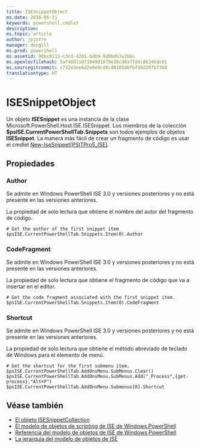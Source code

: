 ```yaml
---
title: ISESnippetObject
ms.date: 2016-05-11
keywords: powershell,cmdlet
description: 
ms.topic: article
author: jpjofre
manager: dongill
ms.prod: powershell
ms.assetid: 98bc8113-c3cd-4201-bdb9-9d9bdb7e266c
ms.openlocfilehash: 5af4891107394981679e38cd0a7fd4c86346dc01
ms.sourcegitcommit: c732e3ee6d2e0e9cd8c40105d6fbfd4d207b730d
translationtype: HT
---
```

# <a name="the-isesnippetobject"></a>ISESnippetObject
  Un objeto **ISESnippet** es una instancia de la clase Microsoft.PowerShell.Host.ISE.ISESnippet. Los miembros de la colección **$psISE.CurrentPowerShellTab.Snippets** son todos ejemplos de objetos **ISESnippet**. La manera más fácil de crear un fragmento de código es usar el cmdlet [New-IseSnippet&#91;PSITPro5_ISE&#93;](https://technet.microsoft.com/en-us/library/0a6339a3-2683-4a8e-8929-90ad9a95c3e0).

## <a name="properties"></a>Propiedades

###  <a name="a-namedisplaynamea-author"></a><a name="DisplayName"></a> Author
  Se admite en Windows PowerShell ISE 3.0 y versiones posteriores y no está presente en las versiones anteriores. 

 La propiedad de solo lectura que obtiene el nombre del autor del fragmento de código.

```
# Get the author of the first snippet item
$psISE.CurrentPowerShellTab.Snippets.Item(0).Author

```

###  <a name="a-nameactiona-codefragment"></a><a name="Action"></a> CodeFragment
  Se admite en Windows PowerShell ISE 3.0 y versiones posteriores y no está presente en las versiones anteriores. 

 La propiedad de solo lectura que obtiene el fragmento de código que va a insertar en el editor.

```
# Get the code fragment associated with the first snippet item.
$psISE.CurrentPowerShellTab.Snippets.Item(0).CodeFragment

```

###  <a name="a-nameshortcuta-shortcut"></a><a name="Shortcut"></a> Shortcut
  Se admite en Windows PowerShell ISE 3.0 y versiones posteriores y no está presente en las versiones anteriores. 

 La propiedad de solo lectura que obtiene el método abreviado de teclado de Windows para el elemento de menú.

```
# Get the shortcut for the first submenu item.
$psISE.CurrentPowerShellTab.AddOnsMenu.SubMenus.Clear()
$psISE.CurrentPowerShellTab.AddOnsMenu.SubMenus.Add("_Process",{get-process},"Alt+P")
$psISE.CurrentPowerShellTab.AddOnsMenu.Submenus[0].Shortcut
```

## <a name="see-also"></a>Véase también
- [El objeto ISESnippetCollection](The-ISESnippetCollection-Object.md) 
- [El modelo de objetos de scripting de ISE de Windows PowerShell](The-Windows-PowerShell-ISE-Scripting-Object-Model.md) 
- [Referencia del modelo de objetos de ISE de Windows PowerShell](Windows-PowerShell-ISE-Object-Model-Reference.md) 
- [La jerarquía del modelo de objetos de ISE](The-ISE-Object-Model-Hierarchy.md)

  

